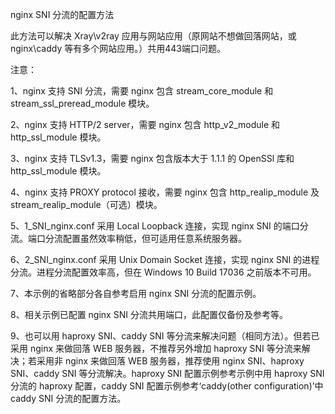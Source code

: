 nginx SNI 分流的配置方法

此方法可以解决 Xray\v2ray 应用与网站应用（原网站不想做回落网站，或 nginx\caddy 等有多个网站应用。）共用443端口问题。

注意：

1、nginx 支持 SNI 分流，需要 nginx 包含 stream_core_module 和 stream_ssl_preread_module 模块。

2、nginx 支持 HTTP/2 server，需要 nginx 包含 http_v2_module 和 http_ssl_module 模块。

3、nginx 支持 TLSv1.3，需要 nginx 包含版本大于 1.1.1 的 OpenSSl 库和 http_ssl_module 模块。

4、nginx 支持 PROXY protocol 接收，需要 nginx 包含 http_realip_module 及 stream_realip_module（可选）模块。

5、1_SNI_nginx.conf 采用 Local Loopback 连接，实现 nginx SNI 的端口分流。端口分流配置虽然效率稍低，但可适用任意系统服务器。

6、2_SNI_nginx.conf 采用 Unix Domain Socket 连接，实现 nginx SNI 的进程分流。进程分流配置效率高，但在 Windows 10 Build 17036 之前版本不可用。

7、本示例的省略部分各自参考启用 nginx SNI 分流的配置示例。

8、相关示例已配置 nginx SNI 分流共用端口，此配置仅备份及参考等。

9、也可以用 haproxy SNI、caddy SNI 等分流来解决问题（相同方法）。但若已采用 nginx 来做回落 WEB 服务器，不推荐另外增加 haproxy SNI 等分流来解决；若采用非 nginx 来做回落 WEB 服务器，推荐使用 nginx SNI、haproxy SNI、caddy SNI 等分流解决。haproxy SNI 配置示例参考示例中用 haproxy SNI 分流的 haproxy 配置，caddy SNI 配置示例参考‘caddy(other configuration)’中 caddy SNI 分流的配置方法。
